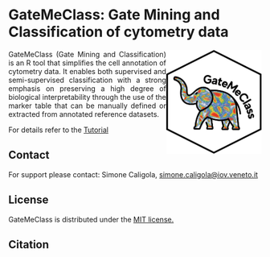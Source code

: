 # GateMeClass: Gate Mining and Classification of cytometry data

 <img width="190" height="206" src="logo2.jpg" alt = "Logo GateMeClass" align = "right">

<p align = "justify">
GateMeClass (Gate Mining and Classification) is an R tool that simplifies the cell annotation of cytometry data.
It enables both supervised and semi-supervised classification with a strong emphasis on preserving a high degree of biological interpretability through the use of the marker table that can be manually defined or extracted from annotated reference datasets.

<!-- For technical details, we invite you to refer to the published article regarding GateMeClass at the following link: [LINK] -->

For details refer to the <a href = "https://github.com/simo1c/GateMeClass/tree/main/tutorial">Tutorial</a>
</p>

## Contact
For support please contact: Simone Caligola, simone.caligola@iov.veneto.it

## License
GateMeClass is distributed under the <a href = "https://raw.githubusercontent.com/simo1c/GateMeClass/main/LICENSE">MIT license.</a>

## Citation

